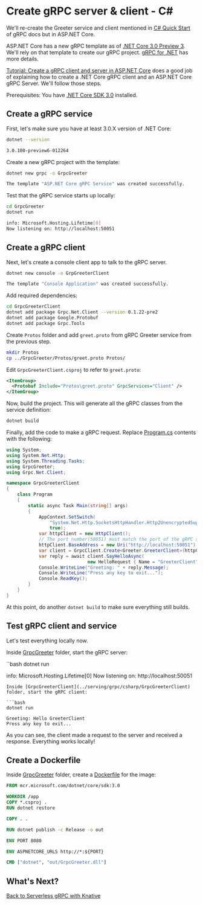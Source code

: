 # Create gRPC server & client - C#

We'll re-create the Greeter service and client mentioned in [C# Quick Start](https://grpc.io/docs/quickstart/csharp/) of gRPC docs but in ASP.NET Core. 

ASP.NET Core has a new gRPC template as of [.NET Core 3.0 Preview 3](https://devblogs.microsoft.com/aspnet/asp-net-core-updates-in-net-core-3-0-preview-3/). We'll rely on that template to create our gRPC project. [gRPC for .NET](https://github.com/grpc/grpc-dotnet) has more details.

[Tutorial: Create a gRPC client and server in ASP.NET Core](https://docs.microsoft.com/en-us/aspnet/core/tutorials/grpc/grpc-start?view=aspnetcore-3.0) does a good job of explaining how to create a .NET Core gRPC client and an ASP.NET Core gRPC Server. We'll follow those steps. 

Prerequisites: You have [.NET Core SDK 3.0](https://dotnet.microsoft.com/download/dotnet-core/3.0) installed. 

## Create a gRPC service
First, let's make sure you have at least 3.0.X version of .NET Core:

```bash
dotnet --version

3.0.100-preview6-012264
```
Create a new gRPC project with the template:

```bash
dotnet new grpc -o GrpcGreeter

The template "ASP.NET Core gRPC Service" was created successfully.
```

Test that the gRPC service starts up locally:

```bash
cd GrpcGreeter
dotnet run

info: Microsoft.Hosting.Lifetime[0]
Now listening on: http://localhost:50051
```
## Create a gRPC client
Next, let's create a console client app to talk to the gRPC server.

```bash
dotnet new console -o GrpGreeterClient

The template "Console Application" was created successfully.
```

Add required dependencies:
```bash
cd GrpcGreeterClient
dotnet add package Grpc.Net.Client --version 0.1.22-pre2
dotnet add package Google.Protobuf
dotnet add package Grpc.Tools
```

Create `Protos` folder and add `greet.proto` from gRPC Greeter service from the previous step.  

```bash
mkdir Protos
cp ../GrpcGreeter/Protos/greet.proto Protos/
```
Edit `GrpcGreeterClient.csproj` to refer to `greet.proto`:

```xml
<ItemGroup>
  <Protobuf Include="Protos\greet.proto" GrpcServices="Client" />
</ItemGroup>
```
Now, build the project. This will generate all the gRPC classes from the service definition:

```bash
dotnet build
```

Finally, add the code to make a gRPC request. Replace [Program.cs](../serving/grpc/csharp/Program.cs) contents with the following:

```csharp
using System;
using System.Net.Http;
using System.Threading.Tasks;
using GrpcGreeter;
using Grpc.Net.Client;

namespace GrpcGreeterClient
{
    class Program
    {
        static async Task Main(string[] args)
        {
            AppContext.SetSwitch(
                "System.Net.Http.SocketsHttpHandler.Http2UnencryptedSupport",
                true);
            var httpClient = new HttpClient();
            // The port number(50051) must match the port of the gRPC server.
            httpClient.BaseAddress = new Uri("http://localhost:50051");
            var client = GrpcClient.Create<Greeter.GreeterClient>(httpClient);
            var reply = await client.SayHelloAsync(
                              new HelloRequest { Name = "GreeterClient" });
            Console.WriteLine("Greeting: " + reply.Message);
            Console.WriteLine("Press any key to exit...");
            Console.ReadKey();
        }
    }
}
```
At this point, do another `dotnet build` to make sure everything still builds. 

## Test gRPC client and service
Let's test everything locally now. 

Inside [GrpcGreeter](../serving/grpc/csharp/GrpcGreeter) folder, start the gRPC server:

``bash
dotnet run

info: Microsoft.Hosting.Lifetime[0]
      Now listening on: http://localhost:50051
```
Inside [GrpcGreeterClient](../serving/grpc/csharp/GrpcGreeterClient) folder, start the gRPC client:

```bash
dotnet run 

Greeting: Hello GreeterClient
Press any key to exit...
```

As you can see, the client made a request to the server and received a response. Everything works locally!

## Create a Dockerfile

Inside [GrpcGreeter](../serving/grpc/csharp/GrpcGreeter) folder, create a [Dockerfile](../serving/grpc/csharp/GrpcGreeter/Dockerfile) for the image:

```dockerfile
FROM mcr.microsoft.com/dotnet/core/sdk:3.0

WORKDIR /app
COPY *.csproj .
RUN dotnet restore

COPY . .

RUN dotnet publish -c Release -o out

ENV PORT 8080

ENV ASPNETCORE_URLS http://*:${PORT}

CMD ["dotnet", "out/GrpcGreeter.dll"]
```

## What's Next?

[Back to Serverless gRPC with Knative](07.5-grpc.md)
